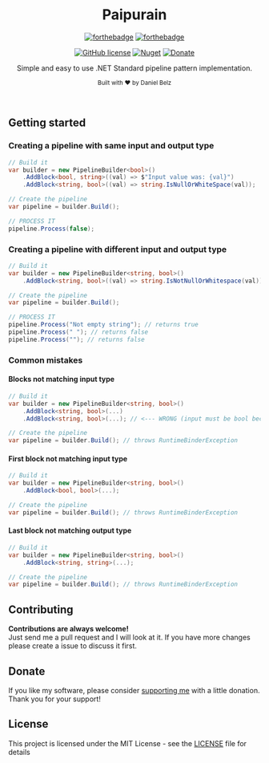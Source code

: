 ﻿<h1 align="center">Paipurain</h1>
<div align="center">

[![forthebadge](https://forthebadge.com/images/badges/made-with-c-sharp.svg)](https://forthebadge.com)
[![forthebadge](https://forthebadge.com/images/badges/built-with-grammas-recipe.svg)](https://forthebadge.com)

[![GitHub license](https://img.shields.io/github/license/LegendaryB/Paipurain.svg?longCache=true&style=flat-square)](https://github.com/LegendaryB/Paipurain/blob/master/LICENSE.md)
[![Nuget](https://img.shields.io/nuget/v/Paipurain.svg?style=flat-square)](https://www.nuget.org/packages/Paipurain/)
[![Donate](https://img.shields.io/badge/Donate-PayPal-blue.svg)](https://paypal.me/alphadaniel)

Simple and easy to use .NET Standard pipeline pattern implementation.

<sub>Built with ❤︎ by Daniel Belz</sub>
</div><br>

## Getting started

### Creating a pipeline with same input and output type
```csharp
// Build it
var builder = new PipelineBuilder<bool>()
	.AddBlock<bool, string>((val) => $"Input value was: {val}")
	.AddBlock<string, bool>((val) => string.IsNullOrWhiteSpace(val));

// Create the pipeline
var pipeline = builder.Build();

// PROCESS IT
pipeline.Process(false);	
```

### Creating a pipeline with different input and output type
```csharp
// Build it
var builder = new PipelineBuilder<string, bool>()
	.AddBlock<string, bool>((val) => string.IsNotNullOrWhitespace(val));

// Create the pipeline
var pipeline = builder.Build();

// PROCESS IT
pipeline.Process("Not empty string"); // returns true
pipeline.Process(" "); // returns false
pipeline.Process(""); // returns false	
```

### Common mistakes

#### Blocks not matching input type
```csharp
// Build it
var builder = new PipelineBuilder<string, bool>()
	.AddBlock<string, bool>(...)
	.AddBlock<string, bool>(...); // <--- WRONG (input must be bool because of previous block)

// Create the pipeline
var pipeline = builder.Build(); // throws RuntimeBinderException
```

#### First block not matching input type
```csharp
// Build it
var builder = new PipelineBuilder<string, bool>()
	.AddBlock<bool, bool>(...);

// Create the pipeline
var pipeline = builder.Build(); // throws RuntimeBinderException
```

#### Last block not matching output type
```csharp
// Build it
var builder = new PipelineBuilder<string, bool>()
	.AddBlock<string, string>(...);

// Create the pipeline
var pipeline = builder.Build(); // throws RuntimeBinderException
```

## Contributing

__Contributions are always welcome!__  
Just send me a pull request and I will look at it. If you have more changes please create a issue to discuss it first.

## Donate
If you like my software, please consider [supporting me](https://paypal.me/alphadaniel) with a little donation. Thank you for your support!

## License

This project is licensed under the MIT License - see the [LICENSE](LICENSE) file for details
